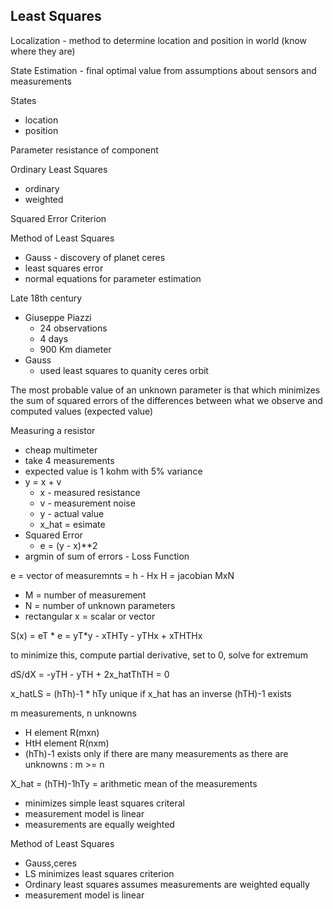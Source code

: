 ## Least Squares

Localization - method to determine location and position in world (know where they are)

State Estimation - final optimal value from assumptions
about sensors and measurements

States

- location
- position

Parameter
resistance of component

Ordinary Least Squares

- ordinary
- weighted

Squared Error Criterion

Method of Least Squares

- Gauss - discovery of planet ceres
- least squares error
- normal equations for parameter estimation

Late 18th century

- Giuseppe Piazzi
  - 24 observations
  - 4 days
  - 900 Km diameter
- Gauss
  - used least squares to quanity ceres orbit

The most probable value of an unknown parameter is that which minimizes the sum of squared errors of the differences between what we observe and computed values (expected value)

Measuring a resistor

- cheap multimeter
- take 4 measurements
- expected value is 1 kohm with 5% variance
- y = x + v
  - x - measured resistance
  - v - measurement noise
  - y - actual value
  - x_hat = esimate
- Squared Error
  - e = (y - x)\*\*2
- argmin of sum of errors - Loss Function

e = vector of measuremnts = h - Hx
H = jacobian MxN

- M = number of measurement
- N = number of unknown parameters
- rectangular
  x = scalar or vector

S(x) = eT * e = yT*y - xTHTy - yTHx + xTHTHx

to minimize this, compute partial derivative, set to 0, solve for extremum

dS/dX = -yTH - yTH + 2x_hatThTH = 0

x_hatLS = (hTh)-1 \* hTy
unique if x_hat has an inverse (hTH)-1 exists

m measurements, n unknowns

- H element R(mxn)
- HtH element R(nxm)
- (hTh)-1 exists only if there are many measurements as there are unknowns : m >= n

X_hat = (hTH)-1hTy = arithmetic mean of the measurements

- minimizes simple least squares criteral
- measurement model is linear
- measurements are equally weighted

Method of Least Squares

- Gauss,ceres
- LS minimizes least squares criterion
- Ordinary least squares assumes measurements are weighted equally
- measurement model is linear
